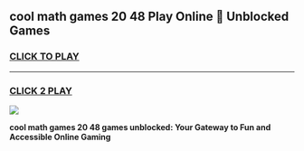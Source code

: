 
## cool math games 20 48 Play Online 👋 Unblocked Games
<h3>
<a href="https://news.freeplayer.one?title=cool_math_games_20_48&ref=17CMG">CLICK TO PLAY</a></h3>
<hr>

<h3>
<a href="https://news.freeplayer.one?title=cool_math_games_20_48&ref=17CMG">CLICK 2 PLAY</a>
  
</h3>

<a href="https://news.freeplayer.one?title=cool_math_games_20_48&ref=17CMG/"><img src="https://clearcache.store/games.png"></a>


**cool math games 20 48 games unblocked: Your Gateway to Fun and Accessible Online Gaming**
